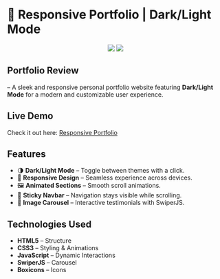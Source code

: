# 🧬 Responsive Portfolio | Dark/Light Mode 

<div align="center">
  <img src="https://github.com/um-xair/html-css-js-personal-portfolio-1/blob/main/images/mainlight.jpg" />
  <img src="https://github.com/um-xair/html-css-js-personal-portfolio-1/blob/main/images/maindark.jpg" />
</div>

## Portfolio Review  
– A sleek and responsive personal portfolio website featuring **Dark/Light Mode** for a modern and customizable user experience.

## Live Demo  
Check it out here: [Responsive Portfolio](#)   

## Features  
- 🌗 **Dark/Light Mode** – Toggle between themes with a click.  
- 📱 **Responsive Design** – Seamless experience across devices.  
- 🖼️ **Animated Sections** – Smooth scroll animations.  
- 📌 **Sticky Navbar** – Navigation stays visible while scrolling.  
- 📸 **Image Carousel** – Interactive testimonials with SwiperJS.  

## Technologies Used  

- **HTML5** – Structure  
- **CSS3** – Styling & Animations  
- **JavaScript** – Dynamic Interactions  
- **SwiperJS** – Carousel  
- **Boxicons** – Icons  
